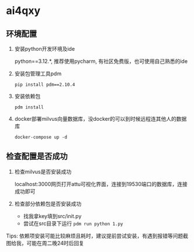 # ai4qxy

## 环境配置
1. 安装python开发环境及ide 

    python==3.12.*, 推荐使用pycharm, 有社区免费版，也可使用自己熟悉的ide

2. 安装包管理工具pdm

    `pip install pdm==2.10.4`

3. 安装依赖包

    `pdm install`

4. docker部署milvus向量数据库，没docker的可以到时候远程连其他人的数据库

    `docker-compose up -d`

## 检查配置是否成功

1. 检查milvus是否安装成功

    localhost:3000网页打开attu可视化界面，连接到19530端口的数据库，连接成功即可

2. 检查部分依赖包是否安装成功
   
   * 找我拿key填到src/init.py
   * 尝试在src目录下运行 `pdm run python 1.py`
   
Tips: 依赖项安装可能比较麻烦且耗时，建议提前尝试安装，有遇到报错等问题截图给我，可能在周二晚24时后回复
